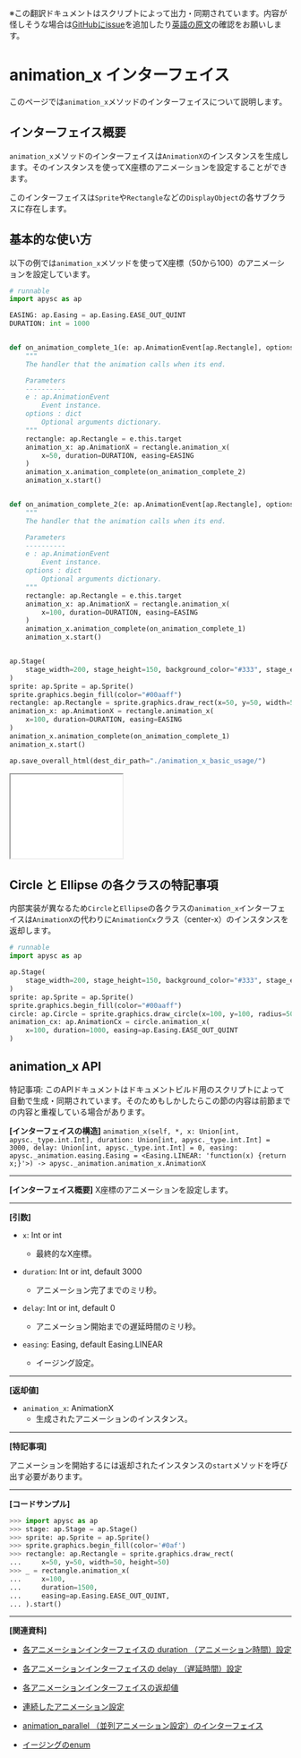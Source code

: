 <span class="inconspicuous-txt">※この翻訳ドキュメントはスクリプトによって出力・同期されています。内容が怪しそうな場合は<a href="https://github.com/simon-ritchie/apysc/issues" target="_blank">GitHubにissue</a>を追加したり[英語の原文](https://simon-ritchie.github.io/apysc/en/animation_x.html)の確認をお願いします。</span>

# animation_x インターフェイス

このページでは`animation_x`メソッドのインターフェイスについて説明します。

## インターフェイス概要

`animation_x`メソッドのインターフェイスは`AnimationX`のインスタンスを生成します。そのインスタンスを使ってX座標のアニメーションを設定することができます。

このインターフェイスは`Sprite`や`Rectangle`などの`DisplayObject`の各サブクラスに存在します。

## 基本的な使い方

以下の例では`animation_x`メソッドを使ってX座標（50から100）のアニメーションを設定しています。

```py
# runnable
import apysc as ap

EASING: ap.Easing = ap.Easing.EASE_OUT_QUINT
DURATION: int = 1000


def on_animation_complete_1(e: ap.AnimationEvent[ap.Rectangle], options: dict) -> None:
    """
    The handler that the animation calls when its end.

    Parameters
    ----------
    e : ap.AnimationEvent
        Event instance.
    options : dict
        Optional arguments dictionary.
    """
    rectangle: ap.Rectangle = e.this.target
    animation_x: ap.AnimationX = rectangle.animation_x(
        x=50, duration=DURATION, easing=EASING
    )
    animation_x.animation_complete(on_animation_complete_2)
    animation_x.start()


def on_animation_complete_2(e: ap.AnimationEvent[ap.Rectangle], options: dict) -> None:
    """
    The handler that the animation calls when its end.

    Parameters
    ----------
    e : ap.AnimationEvent
        Event instance.
    options : dict
        Optional arguments dictionary.
    """
    rectangle: ap.Rectangle = e.this.target
    animation_x: ap.AnimationX = rectangle.animation_x(
        x=100, duration=DURATION, easing=EASING
    )
    animation_x.animation_complete(on_animation_complete_1)
    animation_x.start()


ap.Stage(
    stage_width=200, stage_height=150, background_color="#333", stage_elem_id="stage"
)
sprite: ap.Sprite = ap.Sprite()
sprite.graphics.begin_fill(color="#00aaff")
rectangle: ap.Rectangle = sprite.graphics.draw_rect(x=50, y=50, width=50, height=50)
animation_x: ap.AnimationX = rectangle.animation_x(
    x=100, duration=DURATION, easing=EASING
)
animation_x.animation_complete(on_animation_complete_1)
animation_x.start()

ap.save_overall_html(dest_dir_path="./animation_x_basic_usage/")
```

<iframe src="static/animation_x_basic_usage/index.html" width="200" height="150"></iframe>

## Circle と Ellipse の各クラスの特記事項

内部実装が異なるため`Circle`と`Ellipse`の各クラスの`animation_x`インターフェイスは`AnimationX`の代わりに`AnimationCx`クラス（center-x）のインスタンスを返却します。

```py
# runnable
import apysc as ap

ap.Stage(
    stage_width=200, stage_height=150, background_color="#333", stage_elem_id="stage"
)
sprite: ap.Sprite = ap.Sprite()
sprite.graphics.begin_fill(color="#00aaff")
circle: ap.Circle = sprite.graphics.draw_circle(x=100, y=100, radius=50)
animation_cx: ap.AnimationCx = circle.animation_x(
    x=100, duration=1000, easing=ap.Easing.EASE_OUT_QUINT
)
```

## animation_x API

<span class="inconspicuous-txt">特記事項: このAPIドキュメントはドキュメントビルド用のスクリプトによって自動で生成・同期されています。そのためもしかしたらこの節の内容は前節までの内容と重複している場合があります。</span>

**[インターフェイスの構造]** `animation_x(self, *, x: Union[int, apysc._type.int.Int], duration: Union[int, apysc._type.int.Int] = 3000, delay: Union[int, apysc._type.int.Int] = 0, easing: apysc._animation.easing.Easing = <Easing.LINEAR: 'function(x) {return x;}'>) -> apysc._animation.animation_x.AnimationX`<hr>

**[インターフェイス概要]** X座標のアニメーションを設定します。<hr>

**[引数]**

- `x`: Int or int
  - 最終的なX座標。

- `duration`: Int or int, default 3000
  - アニメーション完了までのミリ秒。

- `delay`: Int or int, default 0
  - アニメーション開始までの遅延時間のミリ秒。

- `easing`: Easing, default Easing.LINEAR
  - イージング設定。

<hr>

**[返却値]**

- `animation_x`: AnimationX
  - 生成されたアニメーションのインスタンス。

<hr>

**[特記事項]**

アニメーションを開始するには返却されたインスタンスの`start`メソッドを呼び出す必要があります。<hr>

**[コードサンプル]**

```py
>>> import apysc as ap
>>> stage: ap.Stage = ap.Stage()
>>> sprite: ap.Sprite = ap.Sprite()
>>> sprite.graphics.begin_fill(color='#0af')
>>> rectangle: ap.Rectangle = sprite.graphics.draw_rect(
...     x=50, y=50, width=50, height=50)
>>> _ = rectangle.animation_x(
...     x=100,
...     duration=1500,
...     easing=ap.Easing.EASE_OUT_QUINT,
... ).start()
```

<hr>

**[関連資料]**

- [各アニメーションインターフェイスの duration （アニメーション時間）設定](https://simon-ritchie.github.io/apysc/en/jp_animation_duration.html)
- [各アニメーションインターフェイスの delay （遅延時間）設定](https://simon-ritchie.github.io/apysc/en/jp_animation_delay.html)

- [各アニメーションインターフェイスの返却値](https://simon-ritchie.github.io/apysc/en/jp_animation_return_value.html)
- [連続したアニメーション設定](https://simon-ritchie.github.io/apysc/en/jp_sequential_animation.html)

- [animation_parallel （並列アニメーション設定）のインターフェイス](https://simon-ritchie.github.io/apysc/en/jp_animation_parallel.html)
- [イージングのenum](https://simon-ritchie.github.io/apysc/en/jp_easing_enum.html)